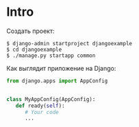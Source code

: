 # Intro

Создать проект:

```
$ django-admin startproject djangoexample
$ cd djangoexample
$ ./manage.py startapp common
```

Как выглядит приложение на Django:

```python
from django.apps import AppConfig


class MyAppConfig(AppConfig):
   def ready(self):
      # Your code
      ...
```
